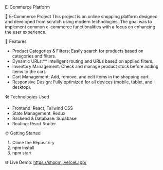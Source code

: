 E-Commerce Platform  

🌟 E-Commerce Project
This project is an online shopping platform designed and developed from scratch using modern technologies. The goal was to implement common e-commerce functionalities with a focus on enhancing the user experience.  

🚀 Features 
- Product Categories & Filters: Easily search for products based on categories and filters.  
- Dynamic URLs:** Intelligent routing and URLs based on applied filters.  
- Inventory Management: Check and manage product stock before adding items to the cart.  
- Cart Management: Add, remove, and edit items in the shopping cart.  
- Responsive Design: Fully optimized for all devices (mobile, tablet, and desktop).  

🛠 Technologies Used
- Frontend: React, Tailwind CSS  
- State Management: Redux  
- Backend & Database: Supabase  
- Routing: React Router  

⚙️ Getting Started
 1. Clone the Repository  
 2. npm install
 3. npm start

🌐 Live Demo:
    https://shopmj.vercel.app/
